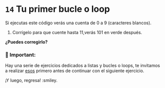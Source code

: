 # `14` Tu primer bucle o loop

Si ejecutas este código verás una cuenta de 0 a 9 (caracteres blancos). 

1. Corrígelo para que cuente hasta 11,verás 101 en verde después.


**¿Puedes corregirlo?**

### :mag_right: Important: 

Hay una serie de ejercicios dedicados a listas y bucles o loops, te invitamos a realizar [esos](https://github.com/4GeeksAcademy/python-lists-loops-programming-exercises) primero antes de continuar con el siguiente ejercicio.
    
¡Y luego, regresa! :smiley.
